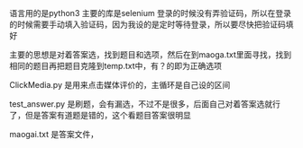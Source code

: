 语言用的是python3 主要的库是selenium 登录的时候没有弄验证码，所以在登录的时候需要手动填入验证码，因为我设的是定时等待登录，所以要尽快把验证码填好


主要的思想是对着答案选，找到题目和选项，然后在到maoga.txt里面寻找，找到相同的题目再把题目克隆到temp.txt中，有？的即为正确选项

ClickMedia.py 是用来点击媒体评价的，主循环是自己设的区间

test_answer.py 是刷题，会有漏选，不过不是很多，后面自己对着答案选就行了，但是答案有道题是错的，这个看题目答案很明显

maogai.txt 是答案文件，
